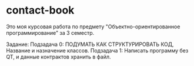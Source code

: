 # contact-book
Это моя курсовая работа по предмету "Объектно-ориентированное программирование" за 3 семестр.

Задание:
Подзадача 0: ПОДУМАТЬ КАК СТРУКТУРИРОВАТЬ КОД, Название и назначение классов.
Подзадача 1: Написать программу без QT, и данные контрактов хранить в файл.


